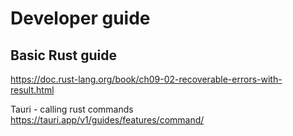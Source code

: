 # Developer guide

## Basic Rust guide
https://doc.rust-lang.org/book/ch09-02-recoverable-errors-with-result.html

Tauri - calling rust commands
https://tauri.app/v1/guides/features/command/